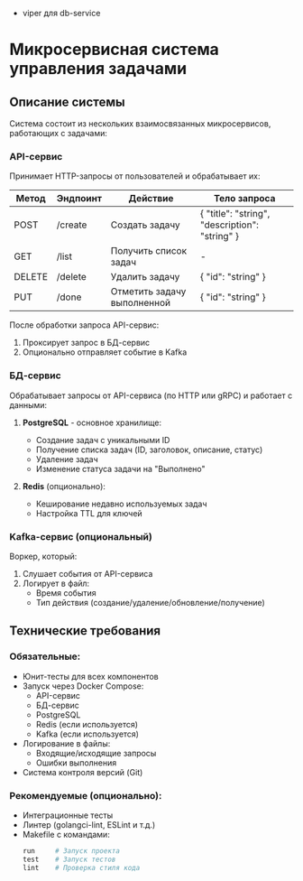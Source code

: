 - viper для db-service


# Микросервисная система управления задачами

## Описание системы

Система состоит из нескольких взаимосвязанных микросервисов, работающих с задачами:

### API-сервис
Принимает HTTP-запросы от пользователей и обрабатывает их:

| Метод | Эндпоинт | Действие | Тело запроса |
|-------|----------|----------|--------------|
| POST  | /create  | Создать задачу | { "title": "string", "description": "string" } |
| GET   | /list    | Получить список задач | - |
| DELETE| /delete  | Удалить задачу | { "id": "string" } |
| PUT   | /done    | Отметить задачу выполненной | { "id": "string" } |

После обработки запроса API-сервис:
1. Проксирует запрос в БД-сервис
2. Опционально отправляет событие в Kafka

### БД-сервис
Обрабатывает запросы от API-сервиса (по HTTP или gRPC) и работает с данными:

1. **PostgreSQL** - основное хранилище:
   - Создание задач с уникальными ID
   - Получение списка задач (ID, заголовок, описание, статус)
   - Удаление задач
   - Изменение статуса задачи на "Выполнено"

2. **Redis** (опционально):
   - Кеширование недавно используемых задач
   - Настройка TTL для ключей

### Kafka-сервис (опциональный)
Воркер, который:
1. Слушает события от API-сервиса
2. Логирует в файл:
   - Время события
   - Тип действия (создание/удаление/обновление/получение)

## Технические требования

### Обязательные:
- Юнит-тесты для всех компонентов
- Запуск через Docker Compose:
  - API-сервис
  - БД-сервис
  - PostgreSQL
  - Redis (если используется)
  - Kafka (если используется)
- Логирование в файлы:
  - Входящие/исходящие запросы
  - Ошибки выполнения
- Система контроля версий (Git)

### Рекомендуемые (опционально):
- Интеграционные тесты
- Линтер (golangci-lint, ESLint и т.д.)
- Makefile с командами:
  ```makefile
  run     # Запуск проекта
  test    # Запуск тестов
  lint    # Проверка стиля кода